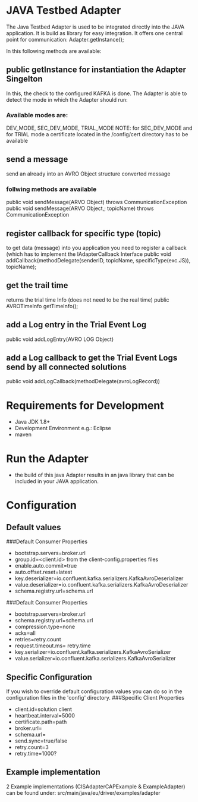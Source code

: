# JAVA Testbed Adapter
The Java Testbed Adapter is used to be integrated directly into the JAVA application. It is build as library for easy integration.
It offers one central point for communication: Adapter.getInstance();

In this following methods are available:

## public getInstance for instantiation the Adapter Singelton
In this, the check to the configured KAFKA is done. The Adapter is able to detect the mode in which the Adapter should run:
### Available modes are:
DEV_MODE, SEC_DEV_MODE, TRIAL_MODE
NOTE: for SEC_DEV_MODE and for TRIAL mode a certificate located in the /config/cert directory has to be available

## send a message
send an already into an AVRO Object structure converted message
### follwing methods are available
public void sendMessage(ARVO Object) throws CommunicationException
public void sendMessage(ARVO Object,; topicName) throws CommunicationException


## register callback for specific type (topic)
to get data (message) into you application you need to register a callback (which has to implement the IAdapterCallback Interface
public void addCallback(methodDelegate(senderID, topicName, specificType(exc.JS)), topicName);


## get the trail time
returns the trial time Info (does not need to be the real time)
public AVROTimeInfo getTimeInfo();


## add a Log entry in the Trial Event Log
public void addLogEntry(AVRO LOG Object)

## add a Log callback to get the Trial Event Logs send by all connected solutions
public void addLogCallback(methodDelegate(avroLogRecord))


# Requirements for Development

* Java JDK 1.8+
* Development Environment e.g.: Eclipse
* maven

# Run the Adapter

* the build of this java Adapter results in an java library that can be included in your JAVA application.

# Configuration

## Default values

###Default Consumer Properties
* bootstrap.servers=broker.url
* group.id=<client.id> from the client-config.properties files
* enable.auto.commit=true
* auto.offset.reset=latest
* key.deserializer=io.confluent.kafka.serializers.KafkaAvroDeserializer
* value.deserializer=io.confluent.kafka.serializers.KafkaAvroDeserializer
* schema.registry.url=schema.url

###Default Consumer Properties
* bootstrap.servers=broker.url
* schema.registry.url=schema.url
* compression.type=none
* acks=all
* retries=retry.count
* request.timeout.ms= retry.time
* key.serializer=io.confluent.kafka.serializers.KafkaAvroSerializer
* value.serializer=io.confluent.kafka.serializers.KafkaAvroSerializer

## Specific Configuration

If you wish to override default configuration values you can do so in the configuration files in the 'config' directory.
###Specific Client Properties
* client.id=solution client
* heartbeat.interval=5000
* certificate.path=path
* broker.url=
* schema.url=
* send.sync=true/false
* retry.count=3
* retry.time=1000?

## Example implementation
2 Example implementations (CISAdapterCAPExample & ExampleAdapter) can be found under: src/main/java/eu/driver/examples/adapter 
